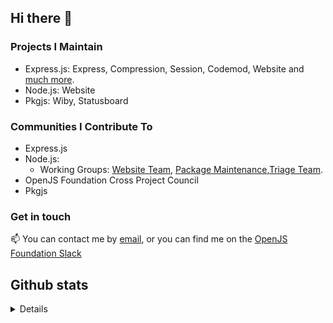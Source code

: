 ## Hi there 👋

### Projects I Maintain

- Express.js: Express, Compression, Session, Codemod, Website and [much more](https://github.com/expressjs/discussions/blob/master/docs/contributing/captains_and_committers.md).
- Node.js: Website
- Pkgjs: Wiby, Statusboard
  
### Communities I Contribute To

- Express.js
- Node.js:
  -  Working Groups: [Website Team](https://github.com/nodejs/nodejs.org/issues/7564), [Package Maintenance](https://github.com/nodejs/package-maintenance/blob/main/MEMBERS.md),[Triage Team](https://github.com/nodejs/node?tab=readme-ov-file#triagers).
- OpenJS Foundation Cross Project Council
- Pkgjs

### Get in touch

📫 You can contact me by [email](mailto:bjohansebas@gmail.com?subject=I%20saw%20your%20github%20profile!), or you can find me on the [OpenJS Foundation Slack](https://openjsf.org/collaboration/)

## Github stats

<details>
<div align="center" width="100%">
    <img width="49%" src="https://github-readme-streak-stats.herokuapp.com/?user=bjohansebas&theme=radical" alt="Github Stats"/>
    <img width="50%" src="https://github-readme-stats.vercel.app/api?username=bjohansebas&show=reviews&hide=contribs&show_icons=true&theme=radical&locale=en&border_radius=0&hide_title=true&include_all_commits=true&line_height=30" alt="Github Stats"/>
</div>
</details>
